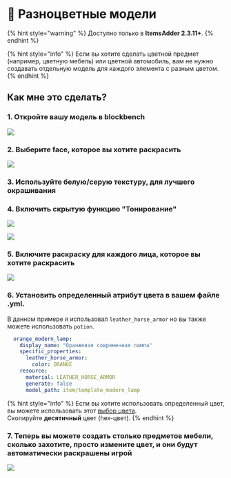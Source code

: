 # 🎨 Разноцветные модели

{% hint style="warning" %}
Доступно только в **ItemsAdder 2.3.11+**.
{% endhint %}

{% hint style="info" %}
Если вы хотите сделать цветной предмет (например, цветную мебель) или цветной автомобиль, вам не нужно создавать отдельную модель для каждого элемента с разным цветом.
{% endhint %}

## Как мне это сделать?

### 1. Откройте вашу модель в blockbench

![](<../../../.gitbook/assets/immagine (79).png>)

### 2. Выберите face, которое вы хотите раскрасить

![](<../../../.gitbook/assets/immagine (80).png>)

### 3. Используйте белую/серую текстуру, для лучшего окрашивания

### 4. Включить скрытую функцию "Тонирование"

![](<../../../.gitbook/assets/immagine (81).png>)

![](<../../../.gitbook/assets/immagine (83).png>)

### 5. Включите раскраску для каждого лица, которое вы хотите раскрасить

![](<../../../.gitbook/assets/immagine (85).png>)

### 6. Установить определенный атрибут цвета в вашем файле .yml.

В данном примере я использовал `leather_horse_armor` но вы также можете использовать `potion`.

```yaml
  orange_modern_lamp:
    display_name: "Оранжевая современная лампа"
    specific_properties:
      leather_horse_armor:
        color: ORANGE
    resource:
      material: LEATHER_HORSE_ARMOR
      generate: false
      model_path: item/template_modern_lamp
```

{% hint style="info" %}
Если вы хотите использовать определенный цвет, вы можете использовать этот [выбор цвета](https://www.mathsisfun.com/hexadecimal-decimal-colors.html).\
Скопируйте **десятичный** цвет (hex-цвет).
{% endhint %}

### 7. Теперь вы можете создать столько предметов мебели, сколько захотите, просто измените цвет, и они будут автоматически раскрашены игрой

![](<../../../.gitbook/assets/immagine (86).png>)



